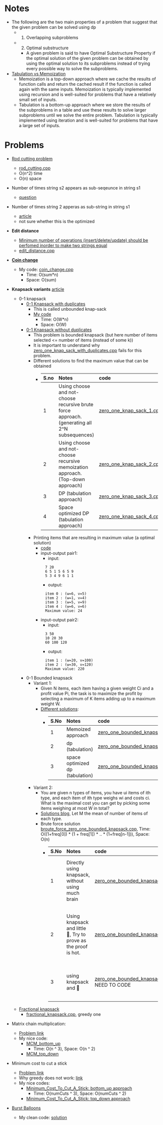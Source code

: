 # Notes
- The following are the two main properties of a problem that suggest that the given problem can be solved using dp
  - 1) Overlapping subproblems
  - 2) Optimal substructure
    - A given problem is said to have Optimal Substructure Property if the optimal solution of the given problem can be obtained by using the optimal solution to its subproblems instead of trying every possible way to solve the subproblems. 
- [Tabulation vs Memoization](https://www.geeksforgeeks.org/tabulation-vs-memoization/)
  - Memoization is a top-down approach where we cache the results of function calls and return the cached result if the function is called again with the same inputs. Memoization is typically implemented using recursion and is well-suited for problems that have a relatively small set of inputs.
  - Tabulation is a bottom-up approach where we store the results of the subproblems in a table and use these results to solve larger subproblems until we solve the entire problem. Tabulation is typically implemented using iteration and is well-suited for problems that have a large set of inputs.

# Problems

- [Rod cutting problem](https://www.geeksforgeeks.org/problems/rod-cutting0840/1)
  - [rod_cutting.cpp](rod_cutting.cpp)
  - O(n^2) time
  - O(n) space

- Number of times string s2 appears as sub-seqeunce in string s1
  - [question](https://www.geeksforgeeks.org/problems/find-number-of-times-a-string-occurs-as-a-subsequence3020/1?itm_source=geeksforgeeks&itm_medium=article&itm_campaign=practice_card)

- Number of times string 2 apperas as sub-string in string s1
  - [article](https://www.sanfoundry.com/c-program-count-occurrence-substring/)
  - not sure whether this is the optimized

- **Edit distance**
  - [Minimum number of operations (insert/delete/update) should be perfomed inorder to make two strings equal](https://www.geeksforgeeks.org/problems/edit-distance3702/1)
  - [edit_distance.cpp](edit_distance.cpp)

- **[Coin change](https://www.geeksforgeeks.org/problems/number-of-coins1824/1)**
  - My code: [coin_change.cpp](coin_change.cpp)
    - Time: O(sum*n)
    - Space: O(sum)

- **Knapsack variants** [article](https://www.geeksforgeeks.org/introduction-to-knapsack-problem-its-types-and-how-to-solve-them/)
  - 0-1 knapsack
    - [0-1 Knapsack with duplicates](https://www.geeksforgeeks.org/problems/knapsack-with-duplicate-items4201/1)
      - This is called unbounded knap-sack 
      - [My code](zero_one_knap_sack_with_duplicates.cpp)
        - Time: O(W*n)
        - Space: O(W)
    - [0-1 Knapsack without duplicates](https://www.geeksforgeeks.org/problems/0-1-knapsack-problem0945/1)
      - This problem is bounded knapsack (but here number of items selected <= number of items (instead of some k))
      - It is important to understand why [zero_one_knap_sack_with_duplicates.cpp](zero_one_knap_sack_with_duplicates.cpp) fails for this problem.
      - Different solutions to find the maximum value that can be obtained
        - | S.no | Notes | code | time | space|
          |:-----|:------|:-----|:-----|:-----|
          | 1 | Using choose and not-choose recursive brute force approach. (generating all 2^N subsequences) | [zero_one_knap_sack_1.cpp](zero_one_knap_sack_1.cpp) | O(2^N) | O(N) recursive stack space |
          | 2 | Using choose and not-choose recursive memoization approach. (Top-down approach) | [zero_one_knap_sack_2.cpp](zero_one_knap_sack_2.cpp) | O(N*W) | O(N*W) space for table + O(N) recursive stack space |
          | 3 | DP (tabulation approach) | [zero_one_knap_sack_3.cpp](zero_one_knap_sack_3.cpp) | O(N*W) | O(N*W) |
          | 4 | Space optimized DP (tabulation approach) | [zero_one_knap_sack_4.cpp](zero_one_knap_sack_4.cpp) | O(N*W) | O(W) |
      - Printing items that are resulting in maximum value (a optimal solution)
        - [code](zero_one_knap_sack_with_duplicates_print_items.cpp)
        - input-output pair1:
          - input: <br/> 
          ```
            7 20
            6 5 1 5 6 5 9
            5 3 4 9 6 1 1
          ```
          - output: <br/>
          ```
            item 0 : (w=6, v=5)
            item 2 : (w=1, v=4)
            item 3 : (w=5, v=9)
            item 4 : (w=6, v=6)
            Maximum value: 24
          ```
        - input-output pair2:
          - input: <br/>
          ```
            3 50
            10 20 30
            60 100 120
          ```
          - output: <br/>
          ```
            item 1 : (w=20, v=100)
            item 2 : (w=30, v=120)
            Maximum value: 220
          ```
    - 0-1 Bounded knapsack
      - Variant 1:
        - Given N items, each item having a given weight Ci and a profit value Pi, the task is to maximize the profit by selecting a maximum of K items adding up to a maximum weight W.
        - [Different solutions](https://www.geeksforgeeks.org/maximize-profit-by-picking-elements-of-different-types-with-total-weight-k/):
          - | S.No | Notes | code | time | space |
            |:-----|:-----|:-----|:-----|:----|
            | 1 | Memoized approach | [zero_one_bounded_knapsack_1.cpp](zero_one_bounded_knapsack_1.cpp) | O(N*W*K) | O(N*W*K) |
            | 2 | dp (tabulation) | [zero_one_bounded_knapsack_2.cpp](zero_one_bounded_knapsack_2.cpp) | O(N*W*K) | O(N*W*K) | 
            | 3 | space optimized dp (tabulation) | [zero_one_bounded_knapsack_3.cpp](zero_one_bounded_knapsack_3.cpp) | O(N*W*K) | O(W*K) |
      - Variant 2:
        - You are given n types of items, you have ui items of ith type, and each item of ith type weighs wi and costs ci. What is the maximal cost you can get by picking some items weighing at most W in total?
        - [Solutions blog](http://dhruvbird.blogspot.com/2011/09/integer-01-bounded-knapsack-problem.html), Let M the mean of number of items of each type. 
        - Brute force solution [broute_force_zero_one_bounded_knapsack.cpp](broute_force_zero_one_bounded_knapsack.cpp), Time: O((1+freq[0]) * (1 + freq[1]) * .. * (1+freq[n-1])), Space: O(n) 
          - | S.No | Notes | code | time | space |
            |:-----|:------|:-----|:-----|:------|
            | 1 | Directly using knapsack, without using much brain | [zero_one_bounded_knapsack_4.cpp](zero_one_bounded_knapsack_4.cpp) | O(W * N * M) | O(W*N), can be optimized to O(W) but not done to maintain clarity |
            | 2 | Using knapsack and little 🧠, Try to prove as the proof is hot. | [zero_one_bounded_knapsack_5.cpp](zero_one_bounded_knapsack_5.cpp) | O(W * N * logM) | O(W * N * logM), can be optimized to O(W) but not done to maintain clarity | 
            | 3 | using knapsack and 🧠 | [zero_one_bounded_knapsack_6.cpp](zero_one_bounded_knapsack_6.cpp) NEED TO CODE | O(W * N) | O(W * N) can be optimzed to O(W) but not done |
  - [Fractional knapsack](https://www.geeksforgeeks.org/problems/fractional-knapsack-1587115620/1)
    - [fractional_knapsack.cpp](fractional_knapsack.cpp), greedy one

- Matrix chain multiplication:
  - [Problem link](https://www.geeksforgeeks.org/problems/matrix-chain-multiplication0303/1)
  - My nice code:
    - [MCM_bottom_up](MCM_bottom_up.cpp)
      - Time: O(n ^ 3), Space: O(n ^ 2)
    - [MCM_top_down](MCM_top_down.cpp)

- Minimum cost to cut a stick
  - [Problem link](https://leetcode.com/problems/minimum-cost-to-cut-a-stick/description/)
  - Why greedy does not work: [link](https://leetcode.com/problems/minimum-cost-to-cut-a-stick/editorial/comments/1874468)
  - My nice codes:
    - [Minimum_Cost_To_Cut_A_Stick: bottom_up approach](Minimum_Cost_To_Cut_A_Stick_bottom_up.cpp)
      - Time: O(numCuts ^ 3), Space: O(numCuts ^ 2)
    - [Minimum_Cost_To_Cut_A_Stick: top_down approach](Minimum_Cost_To_Cut_A_Stick_top_down.cpp)

- [Burst Balloons](https://leetcode.com/problems/burst-balloons/)
  - My clean code: [solution](burst_ballons.cpp)